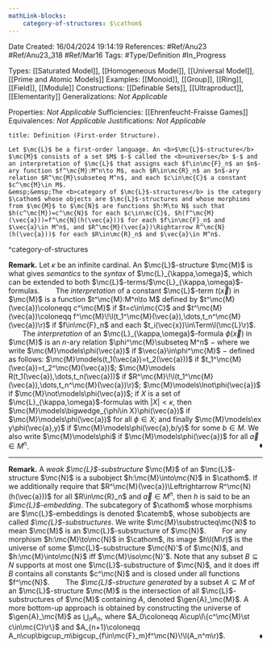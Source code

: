 ```yaml
---
mathLink-blocks:
    category-of-structures: $\cathom$
---
```


<div class="topSpace"></div>

Date Created: 16/04/2024 19:14:19
References: #Ref/Anu23 #Ref/Anu23_318 #Ref/Mar16
Tags: #Type/Definition #In_Progress

Types: [[Saturated Model]], [[Homogeneous Model]], [[Universal Model]], [[Prime and Atomic Models]]
Examples: [[Monoid]], [[Group]], [[Ring]], [[Field]], [[Module]]
Constructions: [[Definable Sets]], [[Ultraproduct]], [[Elementarity]]
Generalizations: <i>Not Applicable</i>

Properties: <i>Not Applicable</i>
Sufficiencies: [[Ehrenfeucht-Fraisse Games]]
Equivalences: <i>Not Applicable</i>
Justifications: <i>Not Applicable</i>

``` ad-Definition
title: Definition (First-order Structure).

Let $\mc{L}$ be a first-order language. An <b>$\mc{L}$-structure</b> $\mc{M}$ consists of a set $M$ $-$ called the <b>universe</b> $-$ and an interpretation of $\mc{L}$ that assigns each $f\in\mc{F}_n$ an $n$-ary function $f^\mc{M}:M^n\to M$, each $R\in\mc{R}_n$ an $n$-ary relation $R^\mc{M}\subseteq M^n$, and each $c\in\mc{C}$ a constant $c^\mc{M}\in M$.
&emsp;&emsp;The <b>category of $\mc{L}$-structures</b> is the category $\cathom$ whose objects are $\mc{L}$-structures and whose morphisms from $\mc{M}$ to $\mc{N}$ are functions $h:M\to N$ such that $h(c^\mc{M})=c^\mc{N}$ for each $c\in\mc{C}$, $h(f^\mc{M}(\vec{a}))=f^\mc{N}(h(\vec{a}))$ for each $f\in\mc{F}_n$ and $\vec{a}\in M^n$, and $R^\mc{M}(\vec{a})\Rightarrow R^\mc{N}(h(\vec{a}))$ for each $R\in\mc{R}_n$ and $\vec{a}\in M^n$.

```
^category-of-structures

<b>Remark.</b> Let $\kappa$ be an infinite cardinal. An $\mc{L}$-structure $\mc{M}$ is what gives <i>semantics</i> to the <i>syntax</i> of $\mc{L}_{\kappa,\omega}$, which can be extended to both $\mc{L}$-terms/$\mc{L}_{\kappa,\omega}$-formulas.
&emsp;&emsp;The <i>interpretation</i> of a constant $\mc{L}$-term $t(\vec{x})$ in $\mc{M}$ is a function $t^\mc{M}:M^n\to M$ defined by $t^\mc{M}(\vec{a})\coloneqq c^\mc{M}$ if $t=c\in\mc{C}$ and $t^\mc{M}(\vec{a})\coloneqq f^\mc{M}\!\l(t_1^\mc{M}(\vec{a}),\dots,t_n^\mc{M}(\vec{a})\r)$ if $f\in\mc{F}_n$ and each $t_i(\vec{x})\in\Term\l(\mc{L}\r)$.
&emsp;&emsp;The <i>interpretation</i> of an $\mc{L}_{\kappa,\omega}$-formula $\phi(\vec{x})$ in $\mc{M}$ is an $n$-ary relation $\phi^\mc{M}\subseteq M^n$ $-$ where we write $\mc{M}\models\phi(\vec{a})$ if $\vec{a}\in\phi^\mc{M}$ $-$ defined as follows: $\mc{M}\models(t_1(\vec{a})=t_2(\vec{a}))$ if $t_1^\mc{M}(\vec{a})=t_2^\mc{M}(\vec{a})$; $\mc{M}\models R(t_1(\vec{a}),\dots,t_n(\vec{a}))$ if $R^\mc{M}\!\l(t_1^\mc{M}(\vec{a}),\dots,t_n^\mc{M}(\vec{a})\r)$; $\mc{M}\models\lnot\phi(\vec{a})$ if $\mc{M}\not\models\phi(\vec{a})$; if $X$ is a set of $\mc{L}_{\kappa,\omega}$-formulas with $|X|<\kappa$, then $\mc{M}\models\bigwedge_{\phi\in X}\phi(\vec{a})$ if $\mc{M}\models\phi(\vec{a})$ for all $\phi\in X$; and finally $\mc{M}\models\ex y\phi(\vec{a},y)$ if $\mc{M}\models\phi(\vec{a},b/y)$ for some $b\in M$. We also write $\mc{M}\models\phi$ if $\mc{M}\models\phi(\vec{a})$ for all $\vec{a}\in M^n$. <span style="float:right;">$\blacklozenge$</span>

---

<b>Remark.</b> A <i>weak $\mc{L}$-substructure</i> $\mc{M}$ of an $\mc{L}$-structure $\mc{N}$ is a subobject $h:\mc{M}\into\mc{N}$ in $\cathom$. If we additionally require that $R^\mc{M}(\vec{a})\Leftrightarrow R^\mc{N}(h(\vec{a}))$ for all $R\in\mc{R}_n$ and $\vec{a}\in M^n$, then $h$ is said to be an <i>$\mc{L}$-embedding</i>. The subcategory of $\cathom$ whose morphisms are $\mc{L}$-embeddings is denoted $\catemb$, whose subobjects are called <i>$\mc{L}$-substructures</i>. We write $\mc{M}\substructeq\mc{N}$ to mean $\mc{M}$ is an $\mc{L}$-substructure of $\mc{N}$.
&emsp;&emsp;For any morphism $h:\mc{M}\to\mc{N}$ in $\cathom$, its image $h\l(M\r)$ is the universe of some $\mc{L}$-substructure $\mc{N}'$ of $\mc{N}$, and $h:\mc{M}\into\mc{N}$ iff $\mc{M}\iso\mc{N}'$. Note that any subset $B\subseteq N$ supports at most one $\mc{L}$-substructure of $\mc{N}$, and it does iff $B$ contains all constants $c^\mc{N}$ and is closed under all functions $f^\mc{N}$.
&emsp;&emsp;The <i>$\mc{L}$-structure generated</i> by a subset $A\subseteq M$ of an $\mc{L}$-structure $\mc{M}$ is the intersection of all $\mc{L}$-substructures of $\mc{M}$ containing $A$, denoted $\gen{A}_\mc{M}$. A more bottom-up approach is obtained by constructing the universe of $\gen{A}_\mc{M}$ as $\bigcup_nA_n$, where $A_0\coloneqq A\cup\l\{c^\mc{M}\st c\in\mc{C}\r\}$ and $A_{n+1}\coloneqq A_n\cup\bigcup_m\bigcup_{f\in\mc{F}_m}f^\mc{N}\!\l(A_n^m\r)$.<span style="float:right;">$\blacklozenge$</span>
